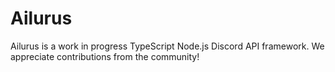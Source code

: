 # Ailurus

Ailurus is a work in progress TypeScript Node.js Discord API framework. We appreciate contributions from the community!
